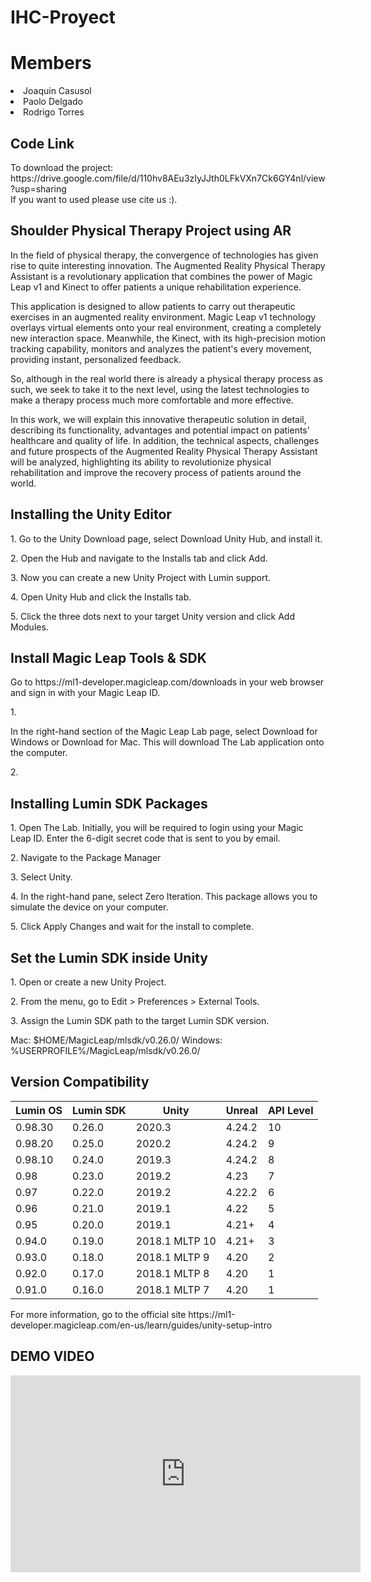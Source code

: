 # IHC-Proyect

<h1>Members</h1>
<li>Joaquin Casusol</li>
<li>Paolo Delgado</li>
<li>Rodrigo Torres</li>


<h2 > Code Link</h2>
To download the project: https://drive.google.com/file/d/110hv8AEu3zIyJJth0LFkVXn7Ck6GY4nl/view?usp=sharing
<br> If you want to used please use cite us :).

<h2>Shoulder Physical Therapy Project using AR</h2>

In the field of physical therapy, the convergence of technologies has given rise to quite interesting innovation. The Augmented Reality Physical Therapy Assistant is a revolutionary application that combines the power of Magic Leap v1 and Kinect to offer patients a unique rehabilitation experience.

This application is designed to allow patients to carry out therapeutic exercises in an augmented reality environment. Magic Leap v1 technology overlays virtual elements onto your real environment, creating a completely new interaction space. Meanwhile, the Kinect, with its high-precision motion tracking capability, monitors and analyzes the patient's every movement, providing instant, personalized feedback.

So, although in the real world there is already a physical therapy process as such, we seek to take it to the next level, using the latest technologies to make a therapy process much more comfortable and more effective.

In this work, we will explain this innovative therapeutic solution in detail, describing its functionality, advantages and potential impact on patients' healthcare and quality of life. In addition, the technical aspects, challenges and future prospects of the Augmented Reality Physical Therapy Assistant will be analyzed, highlighting its ability to revolutionize physical rehabilitation and improve the recovery process of patients around the world.
<h2>Installing the Unity Editor</h2>
<p>1. Go to the Unity Download page, select Download Unity Hub, and install it. </p> 
<p>2. Open the Hub and navigate to the Installs tab and click Add.   </p>
<p>3. Now you can create a new Unity Project with Lumin support. </p> 
<p>4. Open Unity Hub and click the Installs tab.  </p> 
<p>5. Click the three dots next to your target Unity version and click Add Modules.   </p>

<h2>Install Magic Leap Tools & SDK</h2>
<p>Go to https://ml1-developer.magicleap.com/downloads in your web browser and sign in with your Magic Leap ID.   </p>1. 
<p>In the right-hand section of the Magic Leap Lab page, select Download for Windows or Download for Mac. This will download The Lab application onto the computer.   </p>2. 
  
<h2>Installing Lumin SDK Packages</h2>
<p>1. Open The Lab. Initially, you will be required to login using your Magic Leap ID. Enter the 6-digit secret code that is sent to you by email.   </p>
<p>2. Navigate to the Package Manager   </p>
<p>3. Select Unity.   </p>
<p>4. In the right-hand pane, select Zero Iteration. This package allows you to simulate the device on your computer.  </p> 
<p>5. Click Apply Changes and wait for the install to complete.   </p>

<h2>Set the Lumin SDK inside Unity</h2>
<p>1. Open or create a new Unity Project.   </p>
<p>2. From the menu, go to Edit > Preferences > External Tools.   </p>
<p>3. Assign the Lumin SDK path to the target Lumin SDK version.   </p>
<p>Mac: $HOME/MagicLeap/mlsdk/v0.26.0/ Windows: %USERPROFILE%/MagicLeap/mlsdk/v0.26.0/   </p>

<h2>Version Compatibility</h2>

| Lumin OS | Lumin SDK | Unity    | Unreal   | API Level |
|----------|-----------|----------|----------|-----------|
| 0.98.30  | 0.26.0    | 2020.3   | 4.24.2   | 10        |
| 0.98.20  | 0.25.0    | 2020.2   | 4.24.2   | 9         |
| 0.98.10  | 0.24.0    | 2019.3   | 4.24.2   | 8         |
| 0.98     | 0.23.0    | 2019.2   | 4.23     | 7         |
| 0.97     | 0.22.0    | 2019.2   | 4.22.2   | 6         |
| 0.96     | 0.21.0    | 2019.1   | 4.22     | 5         |
| 0.95     | 0.20.0    | 2019.1   | 4.21+    | 4         |
| 0.94.0   | 0.19.0    | 2018.1 MLTP 10 | 4.21+ | 3         |
| 0.93.0   | 0.18.0    | 2018.1 MLTP 9  | 4.20  | 2         |
| 0.92.0   | 0.17.0    | 2018.1 MLTP 8  | 4.20  | 1         |
| 0.91.0   | 0.16.0    | 2018.1 MLTP 7  | 4.20  | 1         |

<p>For more information, go to the official site https://ml1-developer.magicleap.com/en-us/learn/guides/unity-setup-intro</p>


<h2>DEMO VIDEO</h2>
<iframe width="560" height="315" src="https://www.youtube.com/embed/TU_CODIGO" frameborder="0" allowfullscreen></iframe>
